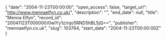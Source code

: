 {
  "date": "2004-11-23T00:00:00", 
  "open_access": false, 
  "target_url": "http://www.mennaelfyn.co.uk/", 
  "description": "", 
  "end_date": null, 
  "title": "Menna Elfyn", 
  "record_id": "20041123T000000/0wlYy1z/rqo5RND5hBL5jQ==", 
  "publisher": "mennaelfyn.co.uk", 
  "slug": 103764, 
  "start_date": "2004-11-23T00:00:00Z"
}

